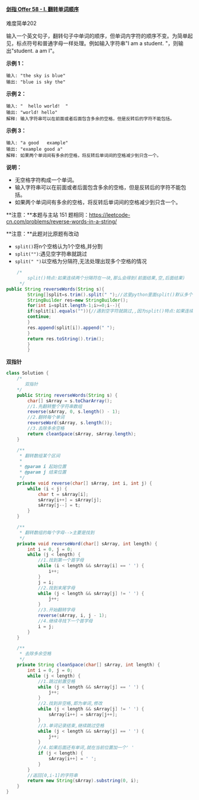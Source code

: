 #### [剑指 Offer 58 - I. 翻转单词顺序](https://leetcode.cn/problems/fan-zhuan-dan-ci-shun-xu-lcof/)

难度简单202

输入一个英文句子，翻转句子中单词的顺序，但单词内字符的顺序不变。为简单起见，标点符号和普通字母一样处理。例如输入字符串"I am a student. "，则输出"student. a am I"。

**示例 1：**

```
输入: "the sky is blue"
输出: "blue is sky the"
```

**示例 2：**

```
输入: "  hello world!  "
输出: "world! hello"
解释: 输入字符串可以在前面或者后面包含多余的空格，但是反转后的字符不能包括。
```

**示例 3：**

```
输入: "a good   example"
输出: "example good a"
解释: 如果两个单词间有多余的空格，将反转后单词间的空格减少到只含一个。
```

**说明：**

- 无空格字符构成一个单词。
- 输入字符串可以在前面或者后面包含多余的空格，但是反转后的字符不能包括。
- 如果两个单词间有多余的空格，将反转后单词间的空格减少到只含一个。

**注意：**本题与主站 151 题相同：https://leetcode-cn.com/problems/reverse-words-in-a-string/

**注意：**此题对比原题有改动

* `split()`将n个空格认为1个空格,并分割
* `split("")`:遇见空字符串就跳过
* `split(" ")`以空格为分隔符,无法处理出现多个空格的情况

```java
    /*
        split()特点:如果连续两个分隔符在一块,那么会得到(前面结果,空,后面结果)
     */
public String reverseWords(String s){
        String[]split=s.trim().split(" ");//这里python里面split()默认多个空格为一个空格
        StringBuilder res=new StringBuilder();
        for(int i=split.length-1;i>=0;i--){
        if(split[i].equals("")){//遇到空字符就跳过,,因为split()特点:如果连续两个分隔符在一块,那么会得到(前面结果,空,后面结果)
        continue;
        }
        res.append(split[i]).append(" ");
        }
        return res.toString().trim();
        }
        }
```

**双指针**

```java
class Solution {
    /*
       双指针
    */
    public String reverseWords(String s) {
        char[] sArray = s.toCharArray();
        //1.先翻转整个字符串数组
        reverse(sArray, 0, s.length() - 1);
        //2.翻转每个单词
        reverseWord(sArray, s.length());
        //3.去除多余空格
        return cleanSpace(sArray, sArray.length);
    }

    /**
     * 翻转数组某个区间
     *
     * @param i 起始位置
     * @param j 结束位置
     */
    private void reverse(char[] sArray, int i, int j) {
        while (i < j) {
            char t = sArray[i];
            sArray[i++] = sArray[j];
            sArray[j--] = t;
        }
    }

    /**
     * 翻转数组的每个字母-->主要是找到
     */
    private void reverseWord(char[] sArray, int length) {
        int i = 0, j = 0;
        while (j < length) {
            //1.找到第一个首字母
            while (i < length && sArray[i] == ' ') {
                i++;
            }
            j = i;
            //2.找到末尾字母
            while (j < length && sArray[j] != ' ') {
                j++;
            }
            //3.开始翻转字母
            reverse(sArray, i, j - 1);
            //4.继续寻找下一个首字母
            i = j;
        }
    }

    /**
     * 去除多余空格
     */
    private String cleanSpace(char[] sArray, int length) {
        int i = 0, j = 0;
        while (j < length) {
            //1.跳过前置空格
            while (j < length && sArray[j] == ' ') {
                j++;
            }
            //2.找到非空格,即为单词,修改
            while (j < length && sArray[j] != ' ') {
                sArray[i++] = sArray[j++];
            }
            //3.单词记录结束,继续跳过空格
            while (j < length && sArray[j] == ' ') {
                j++;
            }
            //4.如果后面还有单词,就在当前位置加一个' '
            if (j < length) {
                sArray[i++] = ' ';
            }
        }
        //返回[0,i-1]的字符串
        return new String(sArray).substring(0, i);
    }
}
```


